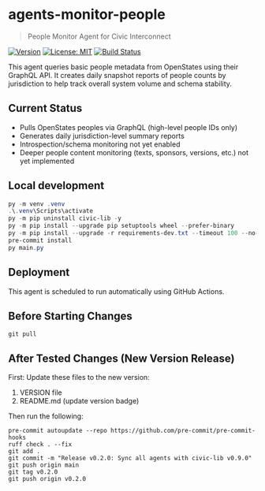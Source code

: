 # agents-monitor-people

> People Monitor Agent for Civic Interconnect

[![Version](https://img.shields.io/badge/version-v0.2.0-blue)](https://github.com/civic-interconnect/agents-monitor-people/releases)
[![License: MIT](https://img.shields.io/badge/license-MIT-green.svg)](https://opensource.org/licenses/MIT)
[![Build Status](https://github.com/civic-interconnect/agents-monitor-people/actions/workflows/agent-runner.yml/badge.svg)](https://github.com/civic-interconnect/agents-monitor-people/actions)

This agent queries basic people metadata from OpenStates using their GraphQL API.
It creates daily snapshot reports of people counts by jurisdiction to help track overall system volume and schema stability.

## Current Status

- Pulls OpenStates peoples via GraphQL (high-level people IDs only)
- Generates daily jurisdiction-level summary reports
- Introspection/schema monitoring not yet enabled
- Deeper people content monitoring (texts, sponsors, versions, etc.) not yet implemented

## Local development

```powershell
py -m venv .venv
.\.venv\Scripts\activate
py -m pip uninstall civic-lib -y
py -m pip install --upgrade pip setuptools wheel --prefer-binary
py -m pip install --upgrade -r requirements-dev.txt --timeout 100 --no-cache-dir
pre-commit install
py main.py
```

## Deployment

This agent is scheduled to run automatically using GitHub Actions.

## Before Starting Changes

```shell
git pull
```

## After Tested Changes (New Version Release)

First: Update these files to the new version:

1. VERSION file
2. README.md (update version badge)

Then run the following:

```shell
pre-commit autoupdate --repo https://github.com/pre-commit/pre-commit-hooks
ruff check . --fix
git add .
git commit -m "Release v0.2.0: Sync all agents with civic-lib v0.9.0"
git push origin main
git tag v0.2.0
git push origin v0.2.0
```
